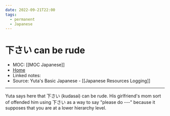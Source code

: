 ```yaml
---
date: 2022-09-21T22:00
tags:
  - permanent
  - Japanese
---
```

# 下さい can be rude
- MOC: [[MOC Japanese]]
- [Home](https://misudashi.ga/)
- Linked notes: 
- Source: Yuta's Basic Japanese - [[Japanese Resources Logging]]
----------
Yuta says here that 下さい (kudasai) can be rude. His girlfriend's mom sort of offended him using 下さい as a way to say "please do ---" because it supposes that you are at a lower hierarchy level.